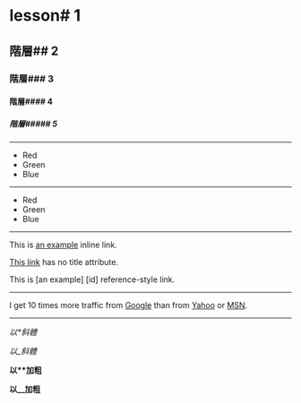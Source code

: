 # lesson\# 1
## 階層\#\# 2
### 階層\#\#\# 3
#### 階層\#\#\#\# 4
##### 階層\#\#\#\#\# 5

***

*   Red
*   Green
*   Blue
***
-   Red
-   Green
-   Blue
***
This is [an example](http://example.com/ "Title") inline link.

[This link](http://example.net/) has no title attribute.

This is [an example] [id] reference-style link.

---

I get 10 times more traffic from [Google][] than from
[Yahoo][] or [MSN][].

  [google]: http://google.com/        "Google"
  [yahoo]:  http://search.yahoo.com/  "Yahoo Search"
  [msn]:    http://search.msn.com/    "MSN Search"
---

*以\*斜體*

_以\_斜體_

**以\*\*加粗**

__以\_\_加粗__